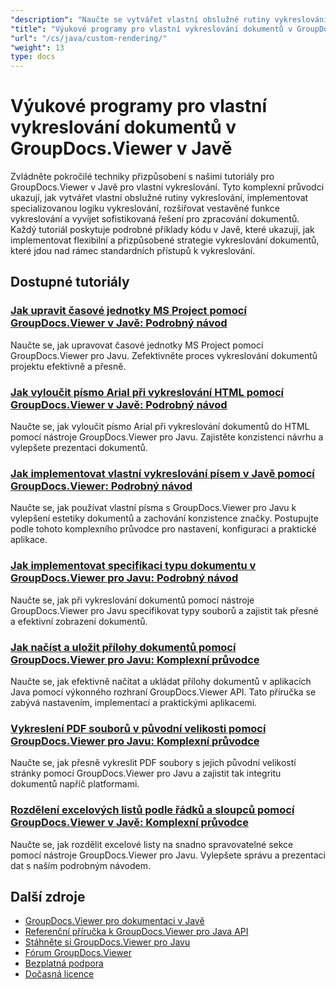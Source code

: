 ```yaml
---
"description": "Naučte se vytvářet vlastní obslužné rutiny vykreslování, implementovat specializovanou logiku vykreslování a rozšiřovat možnosti GroupDocs.Viewer v Javě."
"title": "Výukové programy pro vlastní vykreslování dokumentů v GroupDocs.Viewer v Javě"
"url": "/cs/java/custom-rendering/"
"weight": 13
type: docs
---
```

# Výukové programy pro vlastní vykreslování dokumentů v GroupDocs.Viewer v Javě

Zvládněte pokročilé techniky přizpůsobení s našimi tutoriály pro GroupDocs.Viewer v Javě pro vlastní vykreslování. Tyto komplexní průvodci ukazují, jak vytvářet vlastní obslužné rutiny vykreslování, implementovat specializovanou logiku vykreslování, rozšiřovat vestavěné funkce vykreslování a vyvíjet sofistikovaná řešení pro zpracování dokumentů. Každý tutoriál poskytuje podrobné příklady kódu v Javě, které ukazují, jak implementovat flexibilní a přizpůsobené strategie vykreslování dokumentů, které jdou nad rámec standardních přístupů k vykreslování.

## Dostupné tutoriály

### [Jak upravit časové jednotky MS Project pomocí GroupDocs.Viewer v Javě: Podrobný návod](./adjust-ms-project-time-units-groupdocs-viewer-java/)
Naučte se, jak upravovat časové jednotky MS Project pomocí GroupDocs.Viewer pro Javu. Zefektivněte proces vykreslování dokumentů projektu efektivně a přesně.

### [Jak vyloučit písmo Arial při vykreslování HTML pomocí GroupDocs.Viewer v Javě: Podrobný návod](./exclude-arial-font-groupdocs-viewer-java/)
Naučte se, jak vyloučit písmo Arial při vykreslování dokumentů do HTML pomocí nástroje GroupDocs.Viewer pro Javu. Zajistěte konzistenci návrhu a vylepšete prezentaci dokumentů.

### [Jak implementovat vlastní vykreslování písem v Javě pomocí GroupDocs.Viewer: Podrobný návod](./java-groupdocs-viewer-custom-font-rendering/)
Naučte se, jak používat vlastní písma s GroupDocs.Viewer pro Javu k vylepšení estetiky dokumentů a zachování konzistence značky. Postupujte podle tohoto komplexního průvodce pro nastavení, konfiguraci a praktické aplikace.

### [Jak implementovat specifikaci typu dokumentu v GroupDocs.Viewer pro Javu: Podrobný návod](./implement-doc-type-specification-groupdocs-viewer-java/)
Naučte se, jak při vykreslování dokumentů pomocí nástroje GroupDocs.Viewer pro Javu specifikovat typy souborů a zajistit tak přesné a efektivní zobrazení dokumentů.

### [Jak načíst a uložit přílohy dokumentů pomocí GroupDocs.Viewer pro Javu: Komplexní průvodce](./retrieve-save-document-attachments-groupdocs-viewer-java/)
Naučte se, jak efektivně načítat a ukládat přílohy dokumentů v aplikacích Java pomocí výkonného rozhraní GroupDocs.Viewer API. Tato příručka se zabývá nastavením, implementací a praktickými aplikacemi.

### [Vykreslení PDF souborů v původní velikosti pomocí GroupDocs.Viewer pro Javu: Komplexní průvodce](./render-pdf-original-page-size-groupdocs-viewer-java/)
Naučte se, jak přesně vykreslit PDF soubory s jejich původní velikostí stránky pomocí GroupDocs.Viewer pro Javu a zajistit tak integritu dokumentů napříč platformami.

### [Rozdělení excelových listů podle řádků a sloupců pomocí GroupDocs.Viewer v Javě: Komplexní průvodce](./groupdocs-viewer-java-split-excel-sheets-rows-columns/)
Naučte se, jak rozdělit excelové listy na snadno spravovatelné sekce pomocí nástroje GroupDocs.Viewer pro Javu. Vylepšete správu a prezentaci dat s naším podrobným návodem.

## Další zdroje

- [GroupDocs.Viewer pro dokumentaci v Javě](https://docs.groupdocs.com/viewer/java/)
- [Referenční příručka k GroupDocs.Viewer pro Java API](https://reference.groupdocs.com/viewer/java/)
- [Stáhněte si GroupDocs.Viewer pro Javu](https://releases.groupdocs.com/viewer/java/)
- [Fórum GroupDocs.Viewer](https://forum.groupdocs.com/c/viewer/9)
- [Bezplatná podpora](https://forum.groupdocs.com/)
- [Dočasná licence](https://purchase.groupdocs.com/temporary-license/)